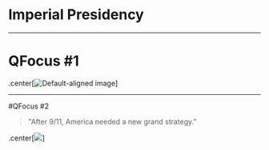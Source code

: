 # Imperial Presidency

---

# QFocus #1

.center[![Default-aligned image](http://images.csmonitor.com/csm/2014/01/obamawebcover.jpg?alias=standard_600x400)]

---

#QFocus #2

> "After 9/11, America needed a new grand strategy."

.center[![](http://newshour.s3.amazonaws.com/photos/2011/09/12/security3_slideshow.jpg)]
